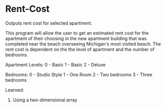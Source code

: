 # Rent-Cost
Outputs rent cost for selected apartment.

This program will allow the user to get an estimated rent cost for the apartment of their choosing in the new apartment building that was completed near the beach overseeing Michigan's most visited beach.
The rent cost is dependent on the the level of apartment and the number of bedrooms.

Apartment Levels:
0 - Basic
1 - Basic
2 - Deluxe

Bedrooms:
0 - Studio Style
1 - One Room
2 - Two bedrooms
3 - Three bedrooms

Learned:
1. Using a two-dimensional array
